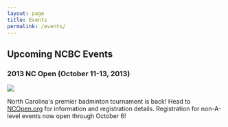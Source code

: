 ```yaml
---
layout: page
title: Events
permalink: /events/
---
```

## Upcoming NCBC Events

### 2013 NC Open (October 11-13, 2013)

<p><a href="http://ncopen.org"><img src="http://ncbadminton.org/images/ncopen2013.png"></img></a></p>

North Carolina's premier badminton tournament is back! Head to [NCOpen.org](http://ncopen.org) for information and registration details. Registration for non-A-level events now open through October 6!